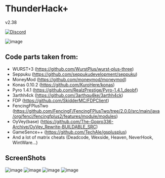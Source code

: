# ThunderHack+ 

v2.38

[![Discord](https://img.shields.io/discord/995440739125301338?color=5a08bf&label=Discord&logo=discord&logoColor=ffffff&style=for-the-badge)](https://discord.gg/uMqM8EhM34)


![image](https://user-images.githubusercontent.com/82473048/207445457-ec45ddbe-8d84-41cd-a3d9-a97c1fe03f52.png)
## Code parts taken from:
- WURST+3 (https://github.com/WurstPlus/wurst-plus-three)
- Seppuku (https://github.com/seppukudevelopment/seppuku)
- MoneyMod (https://github.com/moneymod/moneymod)
- Konas 0.10.2 (https://github.com/KuroHere/konas)
- Pyro 1.4.1 (https://github.com/RealzPrestige/Pyro-1.4.1_deobf)
- 3arthh4ck (https://github.com/3arthqu4ke/3arthh4ck)
- FDP (https://github.com/SkidderMC/FDPClient)
- FencingFPlusTwo (https://github.com/FencingF/FencingFPlusTwo/tree/2.0.0/src/main/java/org/fenci/fencingfplus2/features/module/modules)
- OyVey(base) (https://github.com/The-Gopro336-Archive/OyVey_Rewrite-BUILDABLE_SRC) 
- GameSence++ (https://github.com/TechAle/gsplusplus)
- And a lot of matrix cheats (Deadcode, Wexside, Heaven, NeverHook, WintWare...)
## ScreenShots
![image](https://cdn.discordapp.com/attachments/934396624111824900/1052471093597839380/2022-12-14_09.22.11.png)
![image](https://cdn.discordapp.com/attachments/934396624111824900/1052471111096488006/2022-12-14_09.22.53.png)
![image](https://cdn.discordapp.com/attachments/934396624111824900/1052471114330296320/2022-12-14_09.23.01.png)
![image](https://cdn.discordapp.com/attachments/934396624111824900/1052471126523121696/2022-12-14_09.23.24.png)
